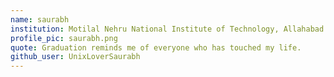 ```yaml
---
name: saurabh
institution: Motilal Nehru National Institute of Technology, Allahabad
profile_pic: saurabh.png
quote: Graduation reminds me of everyone who has touched my life.
github_user: UnixLoverSaurabh
---
```


